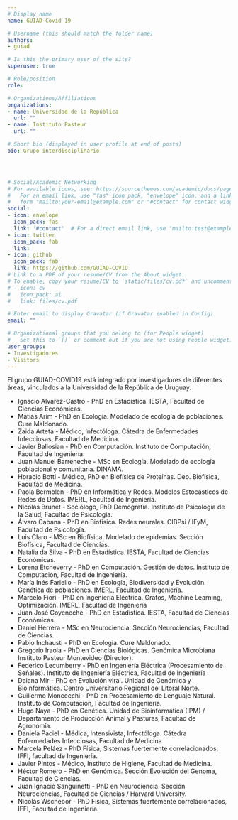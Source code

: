 ```yaml
---
# Display name
name: GUIAD-Covid 19

# Username (this should match the folder name)
authors:
- guiad

# Is this the primary user of the site?
superuser: true

# Role/position
role: 

# Organizations/Affiliations
organizations:
- name: Universidad de la República
  url: ""
- name: Instituto Pasteur
  url: ""  

# Short bio (displayed in user profile at end of posts)
bio: Grupo interdisciplinario




# Social/Academic Networking
# For available icons, see: https://sourcethemes.com/academic/docs/page-builder/#icons
#   For an email link, use "fas" icon pack, "envelope" icon, and a link in the
#   form "mailto:your-email@example.com" or "#contact" for contact widget.
social:
- icon: envelope
  icon_pack: fas
  link: '#contact'  # For a direct email link, use "mailto:test@example.org".
- icon: twitter
  icon_pack: fab
  link: 
- icon: github
  icon_pack: fab
  link: https://github.com/GUIAD-COVID
# Link to a PDF of your resume/CV from the About widget.
# To enable, copy your resume/CV to `static/files/cv.pdf` and uncomment the lines below.
# - icon: cv
#   icon_pack: ai
#   link: files/cv.pdf

# Enter email to display Gravatar (if Gravatar enabled in Config)
email: ""

# Organizational groups that you belong to (for People widget)
#   Set this to `[]` or comment out if you are not using People widget.
user_groups:
- Investigadores
- Visitors
---
```


El grupo GUIAD-COVID19 está integrado por investigadores de diferentes áreas, vinculados a la Universidad de la República de Uruguay. 

* Ignacio Alvarez-Castro -  PhD en Estadística. IESTA, Facultad de Ciencias Económicas.
* Matías Arim - PhD en Ecología. Modelado de ecología de poblaciones. Cure Maldonado.
* Zaida Arteta - Médico, Infectóloga. Cátedra de Enfermedades Infecciosas,  Facultad de Medicina.
* Javier Baliosian - PhD en Computación. Instituto de Computación, Facultad de Ingeniería.
* Juan Manuel Barreneche - MSc en Ecología. Modelado de ecología poblacional y comunitaria. DINAMA.
* Horacio Botti - Médico, PhD en Biofísica de Proteínas. Dep. Biofísica, Facultad de Medicina.
* Paola Bermolen - PhD en Informática y Redes. Modelos Estocásticos de Redes de Datos. IMERL, Facultad de Ingeniería.
* Nicolás Brunet - Sociólogo, PhD Demografía. Instituto de Psicología de la Salud, Facultad de Psicología.
* Álvaro Cabana - PhD en Biofísica. Redes neurales. CIBPsi / IFyM, Facultad de Psicología.
* Luis Claro - MSc en Biofísica. Modelado de epidemias. Sección Biofísica, Facultad de Ciencias.
* Natalia da Silva - PhD en Estadística. IESTA, Facultad de Ciencias Económicas.
* Lorena Etcheverry - PhD en Computación.  Gestión de datos.  Instituto de Computación, Facultad de Ingeniería.
* María Inés Fariello - PhD en Ecología, Biodiversidad y Evolución. Genética de poblaciones. IMERL, Facultad de Ingeniería.
* Marcelo Fiori - PhD en Ingeniería Eléctrica. Grafos, Machine Learning, Optimización. IMERL, Facultad de Ingeniería
* Juan José Goyeneche -  PhD en Estadística. IESTA, Facultad de Ciencias Económicas.
* Daniel Herrera - MSc en Neurociencia. Sección Neurociencias, Facultad de Ciencias.
* Pablo Inchausti - PhD en Ecología. Cure Maldonado.
* Gregorio Iraola - PhD en Ciencias Biológicas. Genómica Microbiana Instituto Pasteur Montevideo (Director).
* Federico Lecumberry - PhD en Ingeniería Eléctrica (Procesamiento de Señales). Instituto de Ingeniería Eléctrica, Facultad de Ingeniería
* Daiana Mir - PhD en Evolución viral. Unidad de Genómica y Bioinformática. Centro Universitario Regional del Litoral Norte. 
* Guillermo Moncecchi - PhD en Procesamiento de Lenguaje Natural. Instituto de Computación, Facultad de Ingeniería.
* Hugo Naya - PhD en Genética. Unidad de Bioinformática (IPM) / Departamento de Producción Animal y Pasturas, Facultad de Agronomía. 
* Daniela Paciel - Médica, Intensivista, Infectóloga. Cátedra Enfermedades Infecciosas, Facultad de Medicina
* Marcela Peláez - PhD Física, Sistemas fuertemente correlacionados, IFFI, facultad de Ingeniería.
* Javier Pintos - Médico, Instituto de Higiene, Facultad de Medicina.
* Héctor Romero - PhD en Genómica. Sección Evolución del Genoma, Facultad de Ciencias.
* Juan Ignacio Sanguinetti - PhD en Neurociencia. Sección Neurociencias, Facultad de Ciencias / Harvard University.
* Nicolás Wschebor - PhD Física, Sistemas fuertemente correlacionados, IFFI, Facultad de Ingeniería.
